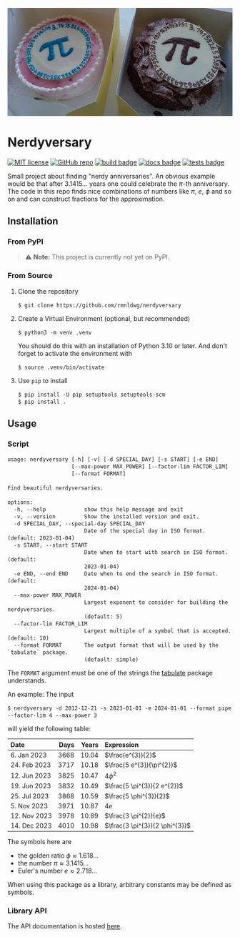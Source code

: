 ![Two Pi Pies](two_pi_pies.jpg)

# Nerdyversary

[![MIT license](https://img.shields.io/badge/license-MIT-blue.svg?style=flat)](https://github.com/rmnldwg/nerdyversary/blob/main/LICENSE)
[![GitHub repo](https://img.shields.io/badge/rmnldwg%2Fnerdyversary-grey.svg?style=flat&logo=github)](https://github.com/rmnldwg/nerdyversary)
[![build badge](https://github.com/rmnldwg/nerdyversary/actions/workflows/build.yml/badge.svg?style=flat)](https://pypi.org/project/nerdyversary/)
[![docs badge](https://github.com/rmnldwg/nerdyversary/actions/workflows/docs.yml/badge.svg?style=flat)](https://rmnldwg.github.io/nerdyversary/)
[![tests badge](https://github.com/rmnldwg/nerdyversary/actions/workflows/tests.yml/badge.svg?style=flat)](https://rmnldwg.github.io/nerdyversary/)

Small project about finding "nerdy anniversaries". An obvious example would be that after 3.1415... years one could celebrate the $\pi$-th anniversary. The code in this repo finds nice combinations of numbers like $\pi$, $e$, $\phi$ and so on and can construct fractions for the approximation.


## Installation

### From PyPI

> ⚠️ **Note:**
> This project is currently not yet on PyPI.


### From Source

1. Clone the repository
   ```
   $ git clone https://github.com/rmnldwg/nerdyversary
   ```

1. Create a Virtual Environment (optional, but recommended)
   ```
   $ python3 -m venv .venv
   ```
   You should do this with an installation of Python 3.10 or later. And don't forget to activate the environment with
   ```
   $ source .venv/bin/activate
   ```

1. Use `pip` to install
   ```
   $ pip install -U pip setuptools setuptools-scm
   $ pip install .
   ```


## Usage

### Script

```
usage: nerdyversary [-h] [-v] [-d SPECIAL_DAY] [-s START] [-e END]
                    [--max-power MAX_POWER] [--factor-lim FACTOR_LIM]
                    [--format FORMAT]

Find beautiful nerdyversaries.

options:
  -h, --help            show this help message and exit
  -v, --version         Show the installed version and exit.
  -d SPECIAL_DAY, --special-day SPECIAL_DAY
                        Date of the special day in ISO format. (default: 2023-01-04)
  -s START, --start START
                        Date when to start with search in ISO format. (default:
                        2023-01-04)
  -e END, --end END     Date when to end the search in ISO format. (default:
                        2024-01-04)
  --max-power MAX_POWER
                        Largest exponent to consider for building the nerdyversaries.
                        (default: 5)
  --factor-lim FACTOR_LIM
                        Largest multiple of a symbol that is accepted. (default: 10)
  --format FORMAT       The output format that will be used by the `tabulate` package.
                        (default: simple)
```

The `FORMAT` argument must be one of the strings the [tabulate](https://github.com/astanin/python-tabulate#table-format) package understands.

An example: The input
```
$ nerdyversary -d 2012-12-21 -s 2023-01-01 -e 2024-01-01 --format pipe --factor-lim 4 --max-power 3
```
will yield the following table:

| Date         |   Days |   Years | Expression                     |
|:-------------|-------:|--------:|:-------------------------------|
| 6. Jan 2023  |   3668 |   10.04 | $\frac{e^{3}}{2}$              |
| 24. Feb 2023 |   3717 |   10.18 | $\frac{5 e^{3}}{\pi^{2}}$      |
| 12. Jun 2023 |   3825 |   10.47 | $4 \phi^{2}$                   |
| 19. Jun 2023 |   3832 |   10.49 | $\frac{5 \pi^{3}}{2 e^{2}}$    |
| 25. Jul 2023 |   3868 |   10.59 | $\frac{5 \phi^{3}}{2}$         |
| 5. Nov 2023  |   3971 |   10.87 | $4 e$                          |
| 12. Nov 2023 |   3978 |   10.89 | $\frac{3 \pi^{2}}{e}$          |
| 14. Dec 2023 |   4010 |   10.98 | $\frac{3 \pi^{3}}{2 \phi^{3}}$ |

The symbols here are

* the golden ratio $\phi \approx 1.618\ldots$
* the number $\pi \approx 3.1415\ldots$
* Euler's number $e \approx 2.718\ldots$

When using this package as a library, arbitrary constants may be defined as symbols.


### Library API

The API documentation is hosted [here](https://rmnldwg.github.io/nerdyversary).
